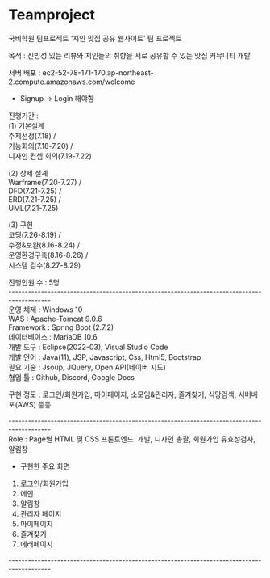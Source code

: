 # Teamproject
국비학원 팀프로젝트
‘지인 맛집 공유 웹사이트’ 팀 프로젝트

목적 : 신빙성 있는 리뷰와 지인들의 취향을 서로 공유할 수 있는 맛집 커뮤니티 개발<br />

서버 배포 : ec2-52-78-171-170.ap-northeast-2.compute.amazonaws.com/welcome<br />
* Signup -> Login 해야함 <br />

진행기간 : <br />
(1) 기본설계<br />
주제선정(7.18) /<br />
기능회의(7.18-7.20) / <br />
디자인 컨셉 회의(7.19-7.22)<br />

(2) 상세 설계<br />
Warframe(7.20-7.27) /<br />
DFD(7.21-7.25) /<br />
ERD(7.21-7.25) /<br />
UML(7.21-7.25)<br />

(3) 구현<br />
코딩(7.26-8.19) /<br /> 
수정&보완(8.16-8.24) / <br />
운영환경구축(8.16-8.26) / <br />
시스템 검수(8.27-8.29)<br />

진행인원 수 : 5명<br />
-------------------------------------------------------------------------------------------<br />
운영 체제 : Windows 10 <br />
WAS : Apache-Tomcat 9.0.6 <br />
Framework : Spring Boot (2.7.2) <br />
데이터베이스 : MariaDB 10.6 <br />
개발 도구 : Eclipse(2022-03), Visual Studio Code <br />
개발 언어 : Java(11), JSP, Javascript, Css, Html5, Bootstrap <br />
필요 기술 : Jsoup, JQuery, Open API(네이버 지도) <br />
협업 툴 : Github, Discord, Google Docs <br />

구현 정도 : 로그인/회원가입, 마이페이지, 소모임&관리자, 즐겨찾기, 식당검색, 서버배포(AWS) 등등<br />

-------------------------------------------------------------------------------------------<br />
Role : Page별 HTML 및 CSS 프론트엔드  개발, 디자인 총괄, 회원가입 유효성검사, 알림창<br />
* 구현한 주요 화면
1) 로그인/회원가입 <br />
2) 메인 <br />
3) 알림창  <br />
4) 관리자 페이지 <br />
5) 마이페이지<br />
6) 즐겨찾기 <br />
7) 에러페이지<br />

-------------------------------------------------------------------------------------------<br />

